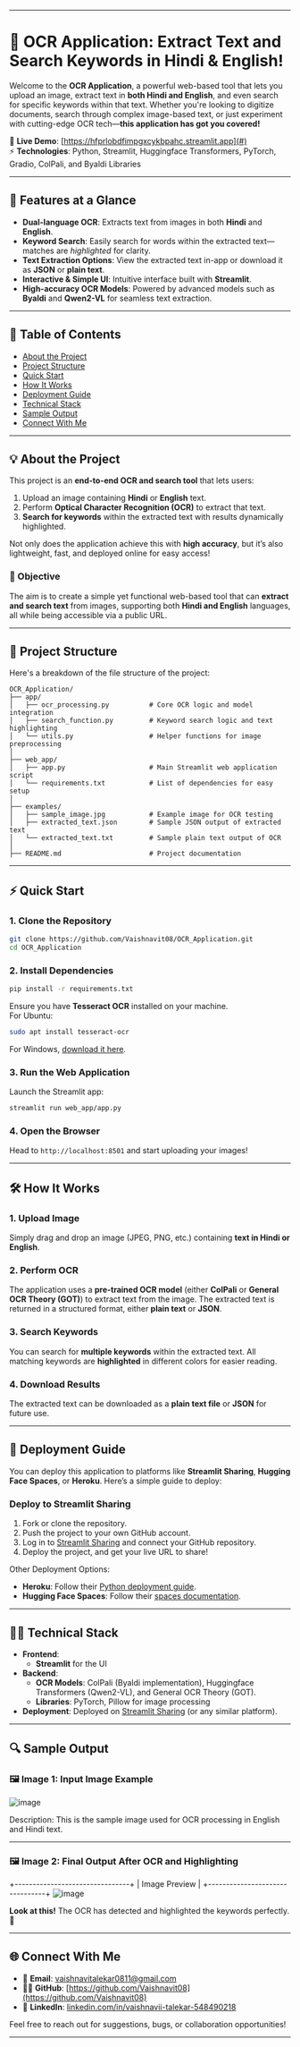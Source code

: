 
---

# 🌟 OCR Application: Extract Text and Search Keywords in Hindi & English!

Welcome to the **OCR Application**, a powerful web-based tool that lets you upload an image, extract text in **both Hindi and English**, and even search for specific keywords within that text. Whether you're looking to digitize documents, search through complex image-based text, or just experiment with cutting-edge OCR tech—**this application has got you covered!**

🎯 **Live Demo**: [https://hfprlobdfimpgxcykbpahc.streamlit.app](#)  
⚡ **Technologies**: Python, Streamlit, Huggingface Transformers, PyTorch, Gradio, ColPali, and Byaldi Libraries

---

## 🚀 Features at a Glance

- **Dual-language OCR**: Extracts text from images in both **Hindi** and **English**.
- **Keyword Search**: Easily search for words within the extracted text—matches are *highlighted* for clarity.
- **Text Extraction Options**: View the extracted text in-app or download it as **JSON** or **plain text**.
- **Interactive & Simple UI**: Intuitive interface built with **Streamlit**.
- **High-accuracy OCR Models**: Powered by advanced models such as **Byaldi** and **Qwen2-VL** for seamless text extraction.

---

## 📝 Table of Contents

- [About the Project](#about-the-project)
- [Project Structure](#project-structure)
- [Quick Start](#quick-start)
- [How It Works](#how-it-works)
- [Deployment Guide](#deployment-guide)
- [Technical Stack](#technical-stack)
- [Sample Output](#sample-output)
- [Connect With Me](#connect-with-me)

---

## 💡 About the Project

This project is an **end-to-end OCR and search tool** that lets users:
1. Upload an image containing **Hindi** or **English** text.
2. Perform **Optical Character Recognition (OCR)** to extract that text.
3. **Search for keywords** within the extracted text with results dynamically highlighted.

Not only does the application achieve this with **high accuracy**, but it’s also lightweight, fast, and deployed online for easy access!

### 🎯 Objective

The aim is to create a simple yet functional web-based tool that can **extract and search text** from images, supporting both **Hindi and English** languages, all while being accessible via a public URL.

---

## 📂 Project Structure

Here's a breakdown of the file structure of the project:

```plaintext
OCR_Application/
├── app/
│   ├── ocr_processing.py          # Core OCR logic and model integration
│   ├── search_function.py         # Keyword search logic and text highlighting
│   └── utils.py                   # Helper functions for image preprocessing
│
├── web_app/
│   ├── app.py                     # Main Streamlit web application script
│   └── requirements.txt           # List of dependencies for easy setup
│
├── examples/
│   ├── sample_image.jpg           # Example image for OCR testing
│   ├── extracted_text.json        # Sample JSON output of extracted text
│   └── extracted_text.txt         # Sample plain text output of OCR
│
├── README.md                      # Project documentation
```

---

## ⚡ Quick Start

### 1. Clone the Repository

```bash
git clone https://github.com/Vaishnavit08/OCR_Application.git
cd OCR_Application
```

### 2. Install Dependencies

```bash
pip install -r requirements.txt
```

Ensure you have **Tesseract OCR** installed on your machine.  
For Ubuntu:
```bash
sudo apt install tesseract-ocr
```
For Windows, [download it here](https://github.com/tesseract-ocr/tesseract).

### 3. Run the Web Application

Launch the Streamlit app:
```bash
streamlit run web_app/app.py
```

### 4. Open the Browser

Head to `http://localhost:8501` and start uploading your images!

---

## 🛠️ How It Works

### 1. **Upload Image**

Simply drag and drop an image (JPEG, PNG, etc.) containing **text in Hindi or English**.

### 2. **Perform OCR**

The application uses a **pre-trained OCR model** (either **ColPali** or **General OCR Theory (GOT)**) to extract text from the image. The extracted text is returned in a structured format, either **plain text** or **JSON**.

### 3. **Search Keywords**

You can search for **multiple keywords** within the extracted text. All matching keywords are **highlighted** in different colors for easier reading.

### 4. **Download Results**

The extracted text can be downloaded as a **plain text file** or **JSON** for future use.

---

## 🚀 Deployment Guide

You can deploy this application to platforms like **Streamlit Sharing**, **Hugging Face Spaces**, or **Heroku**. Here’s a simple guide to deploy:

### Deploy to Streamlit Sharing

1. Fork or clone the repository.
2. Push the project to your own GitHub account.
3. Log in to [Streamlit Sharing](https://streamlit.io/sharing) and connect your GitHub repository.
4. Deploy the project, and get your live URL to share!

Other Deployment Options:
- **Heroku**: Follow their [Python deployment guide](https://devcenter.heroku.com/articles/deploying-python).
- **Hugging Face Spaces**: Follow their [spaces documentation](https://huggingface.co/docs/spaces).

---

## 🧑‍💻 Technical Stack

- **Frontend**: 
  - **Streamlit** for the UI
- **Backend**: 
  - **OCR Models**: ColPali (Byaldi implementation), Huggingface Transformers (Qwen2-VL), and General OCR Theory (GOT).
  - **Libraries**: PyTorch, Pillow for image processing
- **Deployment**: Deployed on [Streamlit Sharing](https://streamlit.io/sharing) (or any similar platform).

---

## 🔍 Sample Output

### 🖼️ Image 1: Input Image Example

![image](https://github.com/user-attachments/assets/c10a585b-e050-4091-bdcd-1d4c002f84d4)

Description: This is the sample image used for OCR processing in English and Hindi text.

---

### 🖼️ Image 2: Final Output After OCR and Highlighting

+--------------------------------+
|          Image Preview         |
+--------------------------------+
![image](https://github.com/user-attachments/assets/ea0774bd-6286-48a4-8e19-dc512e9464a7)

**Look at this!** The OCR has detected and highlighted the keywords perfectly. 🎉

---

## 🌐 Connect With Me

- 📧 **Email**: [vaishnavitalekar0811@gmail.com](mailto:vaishnavitalekar0811@gmail.com)  
- 👨‍💻 **GitHub**: [https://github.com/Vaishnavit08](https://github.com/Vaishnavit08)  
- 💼 **LinkedIn**: [linkedin.com/in/vaishnavii-talekar-548490218](https://linkedin.com/in/vaishnavii-talekar-548490218)

Feel free to reach out for suggestions, bugs, or collaboration opportunities!

---


